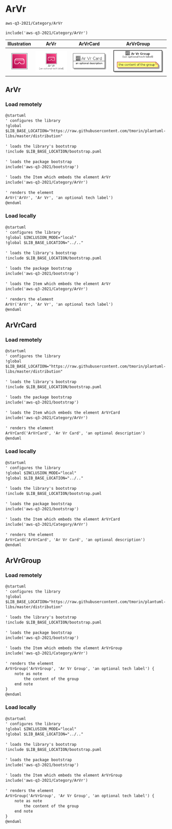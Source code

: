# ArVr


```text
aws-q3-2021/Category/ArVr
```

```text
include('aws-q3-2021/Category/ArVr')
```



| Illustration | ArVr | ArVrCard | ArVrGroup |
| :---: | :---: | :---: | :---: |
| ![illustration for Illustration](../../aws-q3-2021/Category/ArVr.png) | ![illustration for ArVr](../../aws-q3-2021/Category/ArVr.Local.png) | ![illustration for ArVrCard](../../aws-q3-2021/Category/ArVrCard.Local.png) | ![illustration for ArVrGroup](../../aws-q3-2021/Category/ArVrGroup.Local.png) |




## ArVr

### Load remotely
```plantuml
@startuml
' configures the library
!global $LIB_BASE_LOCATION="https://raw.githubusercontent.com/tmorin/plantuml-libs/master/distribution"

' loads the library's bootstrap
!include $LIB_BASE_LOCATION/bootstrap.puml

' loads the package bootstrap
include('aws-q3-2021/bootstrap')

' loads the Item which embeds the element ArVr
include('aws-q3-2021/Category/ArVr')

' renders the element
ArVr('ArVr', 'Ar Vr', 'an optional tech label')
@enduml
```

### Load locally
```plantuml
@startuml
' configures the library
!global $INCLUSION_MODE="local"
!global $LIB_BASE_LOCATION="../.."

' loads the library's bootstrap
!include $LIB_BASE_LOCATION/bootstrap.puml

' loads the package bootstrap
include('aws-q3-2021/bootstrap')

' loads the Item which embeds the element ArVr
include('aws-q3-2021/Category/ArVr')

' renders the element
ArVr('ArVr', 'Ar Vr', 'an optional tech label')
@enduml
```

## ArVrCard

### Load remotely
```plantuml
@startuml
' configures the library
!global $LIB_BASE_LOCATION="https://raw.githubusercontent.com/tmorin/plantuml-libs/master/distribution"

' loads the library's bootstrap
!include $LIB_BASE_LOCATION/bootstrap.puml

' loads the package bootstrap
include('aws-q3-2021/bootstrap')

' loads the Item which embeds the element ArVrCard
include('aws-q3-2021/Category/ArVr')

' renders the element
ArVrCard('ArVrCard', 'Ar Vr Card', 'an optional description')
@enduml
```

### Load locally
```plantuml
@startuml
' configures the library
!global $INCLUSION_MODE="local"
!global $LIB_BASE_LOCATION="../.."

' loads the library's bootstrap
!include $LIB_BASE_LOCATION/bootstrap.puml

' loads the package bootstrap
include('aws-q3-2021/bootstrap')

' loads the Item which embeds the element ArVrCard
include('aws-q3-2021/Category/ArVr')

' renders the element
ArVrCard('ArVrCard', 'Ar Vr Card', 'an optional description')
@enduml
```

## ArVrGroup

### Load remotely
```plantuml
@startuml
' configures the library
!global $LIB_BASE_LOCATION="https://raw.githubusercontent.com/tmorin/plantuml-libs/master/distribution"

' loads the library's bootstrap
!include $LIB_BASE_LOCATION/bootstrap.puml

' loads the package bootstrap
include('aws-q3-2021/bootstrap')

' loads the Item which embeds the element ArVrGroup
include('aws-q3-2021/Category/ArVr')

' renders the element
ArVrGroup('ArVrGroup', 'Ar Vr Group', 'an optional tech label') {
    note as note
        the content of the group
    end note
}
@enduml
```

### Load locally
```plantuml
@startuml
' configures the library
!global $INCLUSION_MODE="local"
!global $LIB_BASE_LOCATION="../.."

' loads the library's bootstrap
!include $LIB_BASE_LOCATION/bootstrap.puml

' loads the package bootstrap
include('aws-q3-2021/bootstrap')

' loads the Item which embeds the element ArVrGroup
include('aws-q3-2021/Category/ArVr')

' renders the element
ArVrGroup('ArVrGroup', 'Ar Vr Group', 'an optional tech label') {
    note as note
        the content of the group
    end note
}
@enduml
```

